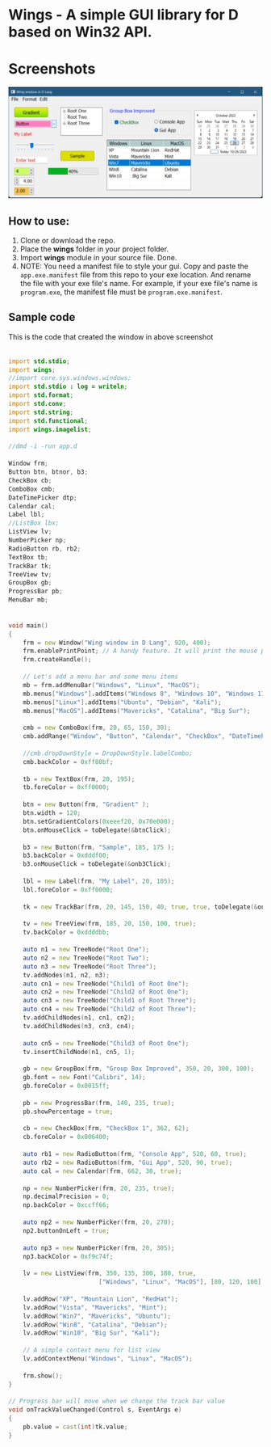 
# Wings - A simple GUI library for D based on Win32 API.

# Screenshots


![image](Screenshot_243.jpg)


## How to use:
1. Clone or download the repo.
2. Place the **wings** folder in your project folder.
3. Import **wings** module in your source file. Done.
4. NOTE: You need a manifest file to style your gui. Copy and paste the `app.exe.manifest` file from this repo to your exe location. And rename the file with your exe file's name. For example, if your exe file's name is `program.exe`, the manifest file must be `program.exe.manifest`.

## Sample code
This is the code that created the window in above screenshot
```d

import std.stdio;
import wings;
//import core.sys.windows.windows;
import std.stdio : log = writeln;
import std.format;
import std.conv;
import std.string;
import std.functional;
import wings.imagelist;

//dmd -i -run app.d

Window frm;
Button btn, btnor, b3;
CheckBox cb;
ComboBox cmb;
DateTimePicker dtp;
Calendar cal;
Label lbl;
//ListBox lbx;
ListView lv;
NumberPicker np;
RadioButton rb, rb2;
TextBox tb;
TrackBar tk;
TreeView tv;
GroupBox gb;
ProgressBar pb;
MenuBar mb;


void main()
{
	frm = new Window("Wing window in D Lang", 920, 400);
	frm.enablePrintPoint; // A handy feature. It will print the mouse points.
	frm.createHandle();

	// Let's add a menu bar and some menu items
	mb = frm.addMenuBar("Windows", "Linux", "MacOS");
	mb.menus["Windows"].addItems("Windows 8", "Windows 10", "Windows 11");
	mb.menus["Linux"].addItems("Ubuntu", "Debian", "Kali");
	mb.menus["MacOS"].addItems("Mavericks", "Catalina", "Big Sur");

	cmb = new ComboBox(frm, 20, 65, 150, 30);
	cmb.addRange("Window", "Button", "Calendar", "CheckBox", "DateTimePicker", "GroupBox");

	//cmb.dropDownStyle = DropDownStyle.labelCombo;
	cmb.backColor = 0xff80bf;

	tb = new TextBox(frm, 20, 195);
	tb.foreColor = 0xff0000;

	btn = new Button(frm, "Gradient" );
	btn.width = 120;
	btn.setGradientColors(0xeeef20, 0x70e000);
	btn.onMouseClick = toDelegate(&btnClick);

	b3 = new Button(frm, "Sample", 185, 175 );
	b3.backColor = 0xdddf00;
	b3.onMouseClick = toDelegate(&onb3Click);

	lbl = new Label(frm, "My Label", 20, 105);
	lbl.foreColor = 0xff0000;

    tk = new TrackBar(frm, 20, 145, 150, 40, true, true, toDelegate(&onTrackValueChanged));

    tv = new TreeView(frm, 185, 20, 150, 100, true);
	tv.backColor = 0xddddbb;

	auto n1 = new TreeNode("Root One");
	auto n2 = new TreeNode("Root Two");
	auto n3 = new TreeNode("Root Three");
	tv.addNodes(n1, n2, n3);
	auto cn1 = new TreeNode("Child1 of Root One");
	auto cn2 = new TreeNode("Child2 of Root One");
	auto cn3 = new TreeNode("Child1 of Root Three");
	auto cn4 = new TreeNode("Child2 of Root Three");
	tv.addChildNodes(n1, cn1, cn2);
	tv.addChildNodes(n3, cn3, cn4);

	auto cn5 = new TreeNode("Child3 of Root One");
	tv.insertChildNode(n1, cn5, 1);

    gb = new GroupBox(frm, "Group Box Improved", 350, 20, 300, 100);
	gb.font = new Font("Calibri", 14);
	gb.foreColor = 0x0015ff;

	pb = new ProgressBar(frm, 140, 235, true);
	pb.showPercentage = true;

	cb = new CheckBox(frm, "CheckBox 1", 362, 62);
	cb.foreColor = 0x006400;

	auto rb1 = new RadioButton(frm, "Console App", 520, 60, true);
	auto rb2 = new RadioButton(frm, "Gui App", 520, 90, true);
	auto cal = new Calendar(frm, 662, 30, true);

	np = new NumberPicker(frm, 20, 235, true);
	np.decimalPrecision = 0;
    np.backColor = 0xccff66;

	auto np2 = new NumberPicker(frm, 20, 270);
	np2.buttonOnLeft = true;

	auto np3 = new NumberPicker(frm, 20, 305);
    np3.backColor = 0xf9c74f;

	lv = new ListView(frm, 350, 135, 300, 180, true,
						 ["Windows", "Linux", "MacOS"], [80, 120, 100] );

	lv.addRow("XP", "Mountain Lion", "RedHat");
    lv.addRow("Vista", "Mavericks", "Mint");
    lv.addRow("Win7", "Mavericks", "Ubuntu");
    lv.addRow("Win8", "Catalina", "Debian");
    lv.addRow("Win10", "Big Sur", "Kali");

	// A simple context menu for list view
	lv.addContextMenu("Windows", "Linux", "MacOS");

	frm.show();
}

// Progress bar will move when we change the track bar value
void onTrackValueChanged(Control s, EventArgs e)
{
	pb.value = cast(int)tk.value;
}

```



